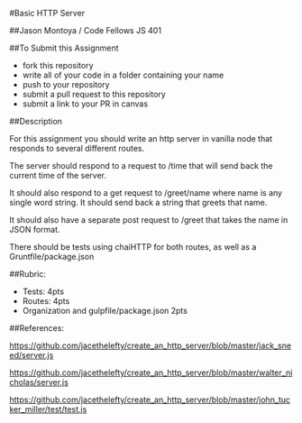 #Basic HTTP Server

##Jason Montoya / Code Fellows JS 401

##To Submit this Assignment
  * fork this repository
  * write all of your code in a folder containing your name
  * push to your repository
  * submit a pull request to this repository
  * submit a link to your PR in canvas

##Description

For this assignment you should write an http server in vanilla node that responds to several different routes.

The server should respond to a request to /time that will send back the current time of the server.

It should also respond to a get request to /greet/name where name is any single word string. It should send back a string that greets that name.

It should also have a separate post request to /greet that takes the name in JSON format.


There should be tests using chaiHTTP for both routes, as well as a Gruntfile/package.json

##Rubric:
  * Tests: 4pts
  * Routes: 4pts
  * Organization and gulpfile/package.json 2pts

##References:

https://github.com/jacethelefty/create_an_http_server/blob/master/jack_sneed/server.js

https://github.com/jacethelefty/create_an_http_server/blob/master/walter_nicholas/server.js

https://github.com/jacethelefty/create_an_http_server/blob/master/john_tucker_miller/test/test.js


